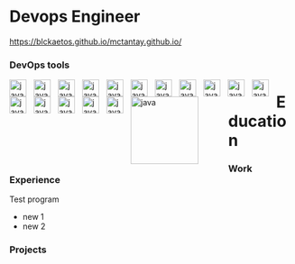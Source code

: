 # Devops Engineer
https://blckaetos.github.io/mctantay.github.io/

### DevOps tools

<img align="left" alt="java" width="30px" style="padding-right:10px;" 
src="https://cdn.jsdelivr.net/gh/devicons/devicon@latest/icons/redhat/redhat-original.svg" />
<img align="left" alt="java" width="30px" style="padding-right:10px;" 
src="https://cdn.jsdelivr.net/gh/devicons/devicon@latest/icons/centos/centos-original.svg" />

<img align="left" alt="java" width="30px" style="padding-right:10px;" 
src="https://cdn.jsdelivr.net/gh/devicons/devicon@latest/icons/python/python-original.svg" />
<img align="left" alt="java" width="30px" style="padding-right:10px;" 
src="https://cdn.jsdelivr.net/gh/devicons/devicon@latest/icons/bash/bash-plain.svg" />

<img align="left" alt="java" width="30px" style="padding-right:10px;"
src="https://cdn.jsdelivr.net/gh/devicons/devicon@latest/icons/amazonwebservices/amazonwebservices-original-wordmark.svg" />
<img align="left" alt="java" width="30px" style="padding-right:10px;"
src="https://cdn.jsdelivr.net/gh/devicons/devicon@latest/icons/terraform/terraform-original.svg" />

<img align="left" alt="java" width="30px" style="padding-right:10px;" 
src="https://cdn.jsdelivr.net/gh/devicons/devicon@latest/icons/docker/docker-original.svg" />
<img align="left" alt="java" width="30px" style="padding-right:10px;"
src="https://cdn.jsdelivr.net/gh/devicons/devicon@latest/icons/kubernetes/kubernetes-original.svg" />

<img align="left" alt="java" width="30px" style="padding-right:10px;" 
src="https://cdn.jsdelivr.net/gh/devicons/devicon@latest/icons/ansible/ansible-original-wordmark.svg" />
<img align="left" alt="java" width="30px" style="padding-right:10px;" 
src="https://cdn.jsdelivr.net/gh/devicons/devicon@latest/icons/redis/redis-original.svg" />
<img align="left" alt="java" width="30px" style="padding-right:10px;" 
src="https://cdn.jsdelivr.net/gh/devicons/devicon@latest/icons/argocd/argocd-original.svg" />

<img align="left" alt="java" width="30px" style="padding-right:10px;" 
src="https://cdn.jsdelivr.net/gh/devicons/devicon@latest/icons/microsoftsqlserver/microsoftsqlserver-plain.svg" />

<img align="left" alt="java" width="30px" style="padding-right:10px;" 
src="https://cdn.jsdelivr.net/gh/devicons/devicon@latest/icons/git/git-original.svg" />
<img align="left" alt="java" width="30px" style="padding-right:10px;" 
src="https://cdn.jsdelivr.net/gh/devicons/devicon@latest/icons/bitbucket/bitbucket-original-wordmark.svg" />

<img align="left" alt="java" width="30px" style="padding-right:10px;" 
src="https://cdn.jsdelivr.net/gh/devicons/devicon@latest/icons/jira/jira-original-wordmark.svg" />

<img align="left" alt="java" width="30px" style="padding-right:10px;" 
src="https://cdn.jsdelivr.net/gh/devicons/devicon@latest/icons/slack/slack-original.svg" />

<img align="left" alt="java" width="120px" style="padding-right:50px;" 
src="https://www.observeinc.com/wp-content/themes/observe-rdc-2023/img/observe-logo-black.svg" />



####
#


# Education

### Work Experience
Test program
- new 1
- new 2

### Projects


